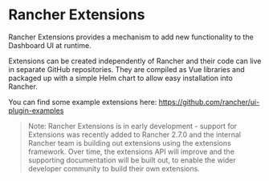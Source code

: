 # Rancher Extensions

Rancher Extensions provides a mechanism to add new functionality to the Dashboard UI at runtime.

Extensions can be created independently of Rancher and their code can live in separate GitHub repositories. They are compiled as Vue libraries and packaged up with a simple Helm chart to allow easy installation into Rancher.

You can find some example extensions here: https://github.com/rancher/ui-plugin-examples

> Note: Rancher Extensions is in early development - support for Extensions was recently added to Rancher 2.7.0 and the internal Rancher team is building out extensions using the extensions framework. Over time, the extensions API will improve and the supporting documentation will be built out, to enable the wider developer community to build their own extensions.